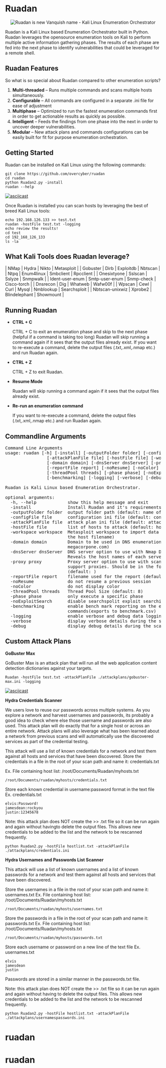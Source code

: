 # Ruadan  

<p align="center">
  <img src="https://raw.githubusercontent.com/overcyber/ruadan/master/ruadan.png" title="Ruadan is new Vanquish name  - Kali Linux Enumeration Orchestrator"/>
</p>

Ruadan is a Kali Linux based Enumeration Orchestrator built in Python.  Ruadan leverages the opensource enumeration tools on Kali to perform multiple active information gathering phases. The results of each phase are fed into the next phase to identify vulnerabilities that could be leveraged for a remote shell.  



## Ruadan Features
So what is so special about Ruadan compared to other enumeration scripts?

1.	**Multi-threaded** – Runs multiple commands and scans multiple hosts simultaneously.
2.	**Configurable** – All commands are configured in a separate .ini file for ease of adjustment
3.	**Multiphase** – Optimized to run the fastest enumeration commands first in order to get actionable results as quickly as possible.
4.	**Intelligent** – Feeds the findings from one phase into the next in order to uncover deeper vulnerabilities.
5.	**Modular** – New attack plans and commands configurations can be easily built for fit for purpose enumeration orchestration.

## Getting Started

Ruadan can be installed on Kali Linux using the following commands:

    git clone https://github.com/overcyber/ruadan
    cd ruadan
    python Ruadan2.py -install
    ruadan --help

[![asciicast](https://asciinema.org/a/87e2AIjr9ZVF6RM8B9ObDNcEX.png)](https://asciinema.org/a/87e2AIjr9ZVF6RM8B9ObDNcEX)

Once Ruadan is installed you can scan hosts by leveraging the best of breed Kali Linux tools:
 
    echo 192.168.126.133 >> test.txt
    ruadan -hostFile test.txt -logging
    echo review the results!
    cd test
    cd 192_168_126_133
    ls -la

## What Kali Tools does Ruadan leverage?
| NMap | Hydra | Nikto | Metasploit |
| Gobuster | Dirb | Exploitdb | Nbtscan |
| Ntpq | Enum4linux | Smbclient | Rpcclient |
| Onesixtyone | Sslscan | Sslyze | Snmpwalk |
| Ident-user-enum | Smtp-user-enum | Snmp-check | Cisco-torch |
| Dnsrecon | Dig | Whatweb | Wafw00f |
| Wpscan | Cewl  | Curl | Mysql | Nmblookup | Searchsploit |
| Nbtscan-unixwiz | Xprobe2 | Blindelephant | Showmount |

## Running Ruadan

- **CTRL + C**

    CTRL + C to exit an enumeration phase and skip to the next phase (helpful if a command is taking too long)
    Ruadan will skip running a command again if it sees that the output files already exist.
    If you want to re-execute a command, delete the output files (.txt,.xml,.nmap etc.) and run Ruadan again.

- **CTRL + Z**

    CTRL + Z to exit Ruadan.
    
- **Resume Mode**

    Ruadan will skip running a command again if it sees that the output files already exist.

- **Re-run an enumeration command**

    If you want to re-execute a command, delete the output files (.txt,.xml,.nmap etc.) and run Ruadan again.

## Commandline Arguments
<pre>
Command Line Arguments
usage: ruadan [-h] [-install] [-outputFolder folder] [-configFile file]
                [-attackPlanFile file] [-hostFile file] [-workspace workspace]
                [-domain domain] [-dnsServer dnsServer] [-proxy proxy]
                [-reportFile report] [-noResume] [-noColor]
                [-threadPool threads] [-phase phase] [-noExploitSearch]
                [-benchmarking] [-logging] [-verbose] [-debug]

Ruadan is Kali Linux based Enumeration Orchestrator.

optional arguments:
  -h, --help            show this help message and exit
  -install              Install Ruadan and it's requirements
  -outputFolder folder  output folder path (default: name of the host file))
  -configFile file      configuration ini file (default: config.ini)
  -attackPlanFile file  attack plan ini file (default: attackplan.ini)
  -hostFile file        list of hosts to attack (default: hosts.txt)
  -workspace workspace  Metasploit workspace to import data into (default: is
                        the host filename)
  -domain domain        Domain to be used in DNS enumeration (default:
                        megacorpone.com)
  -dnsServer dnsServer  DNS server option to use with Nmap DNS enumeration.
                        Reveals the host names of each server (default: )
  -proxy proxy          Proxy server option to use with scanning tools that
                        support proxies. Should be in the format of ip:port
                        (default: )
  -reportFile report    filename used for the report (default: report.txt)
  -noResume             do not resume a previous session
  -noColor              do not display color
  -threadPool threads   Thread Pool Size (default: 8)
  -phase phase          only execute a specific phase
  -noExploitSearch      disable searchspolit exploit searching
  -benchmarking         enable bench mark reporting on the execution time of
                        commands(exports to benchmark.csv)
  -logging              enable verbose and debug data logging to files
  -verbose              display verbose details during the scan
  -debug                display debug details during the scan
</pre>

## Custom Attack Plans

**GoBuster Max**

GoBuster Max is an attack plan that will run all the web application content detection dictionaries against your targets.

    Ruadan -hostFile test.txt -attackPlanFile ./attackplans/gobuster-max.ini -logging
    
[![asciicast](https://asciinema.org/a/U6TvUgVUhLDI4zRKjLpEaY3Ps.png)](https://asciinema.org/a/U6TvUgVUhLDI4zRKjLpEaY3Ps)

**Hydra Credentials Scanner**

We users love to reuse our passwords across multiple systems. As you explore a network and harvest usernames and passwords, its probably a good idea to check where else those username and passwords are also used.  This attack plan will do exactly that for a single host or across an entire network. Attack plans will also leverage what has been learned about a network from previous scans and will automatically use the discovered services as part of the credential testing.

This attack will use a list of known credentials for a network and test them against all hosts and services that have been discovered.
Store the credentials in a file in the root of your scan path and name it: credentials.txt

Ex. File containing host list: /root/Documents/Ruadan/myhosts.txt
    
    /root/Documents/ruadan/myhosts/credentials.txt

Store each known credential in username:password format in the text file
Ex. credentials.txt

    elvis:Password!
    jamesdean:rockyou
    justin:12345678

Note: this attack plan does NOT create the >> <output>.txt file so it can be run again and again without havingto delete the output files.  This allows new credentials to be added to the list and the network to be rescanned frequently.

    python Ruadan2.py -hostFile hostlist.txt -attackPlanFile ./attackplans/credentials.ini
    
**Hydra Usernames and Passwords List Scanner**

This attack will use a list of known usernames and a list of known passwords for a network and test them against all hosts and services that have been discovered.

Store the usernames in a file in the root of your scan path and name it: usernames.txt
Ex. File containing host list: /root/Documents/Ruadan/myhosts.txt

    /root/Documents/ruadan/myhosts/usernames.txt
    
Store the passwords in a file in the root of your scan path and name it: passwords.txt
Ex. File containing host list: /root/Documents/Ruadan/myhosts.txt
    
    /root/Documents/ruadan/myhosts/passwords.txt
    
Store each username or password on a new line of the text file
Ex. usernames.txt

    elvis
    jamesdean
    justin

Passwords are stored in a similar manner in the passwords.txt file.

Note: this attack plan does NOT create the >> <output>.txt file so it can be run again and again without having to delete the output files.  This allows new credentials to be added to the list and the network to be rescanned frequently.

    python Ruadan2.py -hostFile hostlist.txt -attackPlanFile ./attackplans/usernamespasswords.ini
# ruadan
# ruadan
